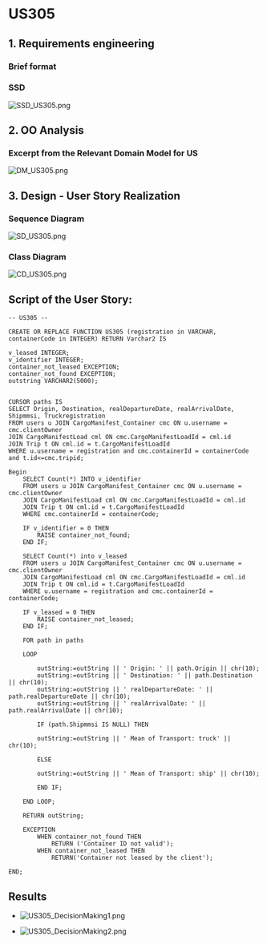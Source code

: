 # US305


## 1. Requirements engineering

### Brief format


### SSD

![SSD_US305.png](US305_SSD.png)


## 2. OO Analysis


### Excerpt from the Relevant Domain Model for US

![DM_US305.png](US305_DM.png)


## 3. Design - User Story Realization


### Sequence Diagram

![SD_US305.png](US305_SD.png)

### Class Diagram

![CD_US305.png](US305_CD.png)

## Script of the User Story:

    -- US305 --

    CREATE OR REPLACE FUNCTION US305 (registration in VARCHAR, containerCode in INTEGER) RETURN Varchar2 IS

    v_leased INTEGER;
    v_identifier INTEGER;
    container_not_leased EXCEPTION;
    container_not_found EXCEPTION;
    outstring VARCHAR2(5000);


    CURSOR paths IS
    SELECT Origin, Destination, realDepartureDate, realArrivalDate, Shipmmsi, Truckregistration
    FROM users u JOIN CargoManifest_Container cmc ON u.username = cmc.clientOwner
    JOIN CargoManifestLoad cml ON cmc.CargoManifestLoadId = cml.id
    JOIN Trip t ON cml.id = t.CargoManifestLoadId
    WHERE u.username = registration and cmc.containerId = containerCode and t.id<=cmc.tripid;

    Begin
        SELECT Count(*) INTO v_identifier
        FROM users u JOIN CargoManifest_Container cmc ON u.username = cmc.clientOwner
        JOIN CargoManifestLoad cml ON cmc.CargoManifestLoadId = cml.id
        JOIN Trip t ON cml.id = t.CargoManifestLoadId
        WHERE cmc.containerId = containerCode;

	    IF v_identifier = 0 THEN 
		    RAISE container_not_found;
	    END IF;

	    SELECT Count(*) into v_leased
	    FROM users u JOIN CargoManifest_Container cmc ON u.username = cmc.clientOwner
	    JOIN CargoManifestLoad cml ON cmc.CargoManifestLoadId = cml.id
	    JOIN Trip t ON cml.id = t.CargoManifestLoadId
	    WHERE u.username = registration and cmc.containerId = containerCode;

	    IF v_leased = 0 THEN 
		    RAISE container_not_leased;
	    END IF;

	    FOR path in paths

	    LOOP 

		    outString:=outString || ' Origin: ' || path.Origin || chr(10);
		    outString:=outString || ' Destination: ' || path.Destination || chr(10);
		    outString:=outString || ' realDepartureDate: ' || path.realDepartureDate || chr(10);
		    outString:=outString || ' realArrivalDate: ' || path.realArrivalDate || chr(10);

		    IF (path.Shipmmsi IS NULL) THEN
	
		    outString:=outString || ' Mean of Transport: truck' || chr(10);

		    ELSE

		    outString:=outString || ' Mean of Transport: ship' || chr(10);
	
		    END IF;
	
	    END LOOP;
    
        RETURN outString;
	
	    EXCEPTION
            WHEN container_not_found THEN
                RETURN ('Container ID not valid');
            WHEN container_not_leased THEN
                RETURN('Container not leased by the client');

    END;


## Results

* ![US305_DecisionMaking1.png](US305_DecisionMaking1.png) 
  
* ![US305_DecisionMaking2.png](US305_DecisionMaking2.png) 